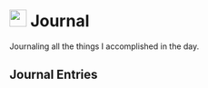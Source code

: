 <h1><img src="https://emojis.slackmojis.com/emojis/images/1648075155/56583/journal.gif?1648075155" width="30"/> Journal </h1>

<p>Journaling all the things I accomplished in the day.</p>

<h2>Journal Entries</h2>
<a href="https://github.com/evorhard/Journal/blob/main/2024/01-January/2024-01-01.md"></a>
